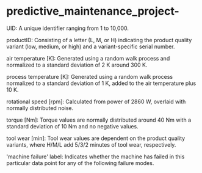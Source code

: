 # predictive_maintenance_project-

UID: A unique identifier ranging from 1 to 10,000.

productID: Consisting of a letter (L, M, or H) indicating the product quality variant (low, medium, or high) and a variant-specific serial number.

air temperature [K]: Generated using a random walk process and normalized to a standard deviation of 2 K around 300 K.

process temperature [K]: Generated using a random walk process normalized to a standard deviation of 1 K, added to the air temperature plus 10 K.

rotational speed [rpm]: Calculated from power of 2860 W, overlaid with normally distributed noise.

torque [Nm]: Torque values are normally distributed around 40 Nm with a standard deviation of 10 Nm and no negative values.

tool wear [min]: Tool wear values are dependent on the product quality variants, where H/M/L add 5/3/2 minutes of tool wear, respectively.

'machine failure' label: Indicates whether the machine has failed in this particular data point for any of the following failure modes.
